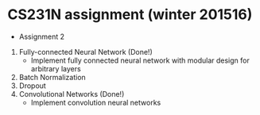 # CS231N assignment (winter 201516)

- Assignment 2
1. Fully-connected Neural Network (Done!)
    - Implement fully connected neural network with modular design for arbitrary layers  
2. Batch Normalization
3. Dropout
4. Convolutional Networks (Done!)
    - Implement convolution neural networks